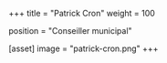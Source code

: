 +++
title = "Patrick Cron"
weight = 100

position = "Conseiller municipal"

[asset]
  image = "patrick-cron.png"
+++

